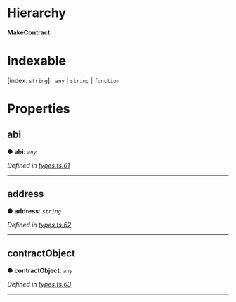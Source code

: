 

# Hierarchy

**MakeContract**

# Indexable

\[index: `string`\]:&nbsp; `any` &#124; `string` &#124; `function`

# Properties

<a id="abi"></a>

##  abi

**● abi**: *`any`*

*Defined in [types.ts:61](https://github.com/paritytech/js-libs/blob/ea75324/packages/light.js/src/types.ts#L61)*

___
<a id="address"></a>

##  address

**● address**: *`string`*

*Defined in [types.ts:62](https://github.com/paritytech/js-libs/blob/ea75324/packages/light.js/src/types.ts#L62)*

___
<a id="contractobject"></a>

##  contractObject

**● contractObject**: *`any`*

*Defined in [types.ts:63](https://github.com/paritytech/js-libs/blob/ea75324/packages/light.js/src/types.ts#L63)*

___


